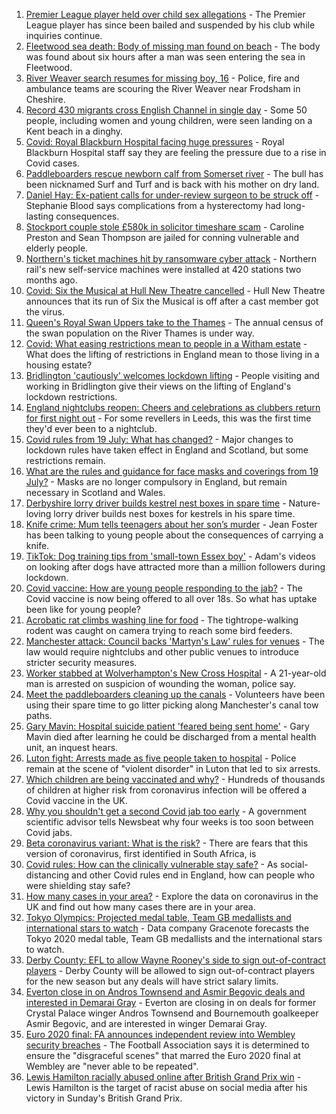1. [Premier League player held over child sex allegations](https://www.bbc.co.uk/news/uk-england-57899127) - The Premier League player has since been bailed and suspended by his club while inquiries continue.
2. [Fleetwood sea death: Body of missing man found on beach](https://www.bbc.co.uk/news/uk-england-lancashire-57901973) - The body was found about six hours after a man was seen entering the sea in Fleetwood.
3. [River Weaver search resumes for missing boy, 16](https://www.bbc.co.uk/news/uk-england-merseyside-57900068) - Police, fire and ambulance teams are scouring the River Weaver near Frodsham in Cheshire.
4. [Record 430 migrants cross English Channel in single day](https://www.bbc.co.uk/news/uk-57897601) - Some 50 people, including women and young children, were seen landing on a Kent beach in a dinghy.
5. [Covid: Royal Blackburn Hospital facing huge pressures](https://www.bbc.co.uk/news/uk-england-lancashire-57900021) - Royal Blackburn Hospital staff say they are feeling the pressure due to a rise in Covid cases.
6. [Paddleboarders rescue newborn calf from Somerset river](https://www.bbc.co.uk/news/uk-england-somerset-57900708) - The bull has been nicknamed Surf and Turf and is back with his mother on dry land.
7. [Daniel Hay: Ex-patient calls for under-review surgeon to be struck off](https://www.bbc.co.uk/news/uk-england-derbyshire-57900739) - Stephanie Blood says complications from a hysterectomy had long-lasting consequences.
8. [Stockport couple stole £580k in solicitor timeshare scam](https://www.bbc.co.uk/news/uk-england-manchester-57900063) - Caroline Preston and Sean Thompson are jailed for conning vulnerable and elderly people.
9. [Northern's ticket machines hit by ransomware cyber attack](https://www.bbc.co.uk/news/uk-england-57892711) - Northern rail's new self-service machines were installed at 420 stations two months ago.
10. [Covid: Six the Musical at Hull New Theatre cancelled](https://www.bbc.co.uk/news/uk-england-humber-57900778) - Hull New Theatre announces that its run of Six the Musical is off after a cast member got the virus.
11. [Queen's Royal Swan Uppers take to the Thames](https://www.bbc.co.uk/news/uk-england-berkshire-57898625) - The annual census of the swan population on the River Thames is under way.
12. [Covid: What easing restrictions mean to people in a Witham estate](https://www.bbc.co.uk/news/uk-england-essex-57861593) - What does the lifting of restrictions in England mean to those living in a housing estate?
13. [Bridlington 'cautiously' welcomes lockdown lifting](https://www.bbc.co.uk/news/uk-england-humber-57893185) - People visiting and working in Bridlington give their views on the lifting of England's lockdown restrictions.
14. [England nightclubs reopen: Cheers and celebrations as clubbers return for first night out](https://www.bbc.co.uk/news/uk-57869258) - For some revellers in Leeds, this was the first time they'd ever been to a nightclub.
15. [Covid rules from 19 July: What has changed?](https://www.bbc.co.uk/news/explainers-52530518) - Major changes to lockdown rules have taken effect in England and Scotland, but some restrictions remain.
16. [What are the rules and guidance for face masks and coverings from 19 July?](https://www.bbc.co.uk/news/health-51205344) - Masks are no longer compulsory in England, but remain necessary in Scotland and Wales.
17. [Derbyshire lorry driver builds kestrel nest boxes in spare time](https://www.bbc.co.uk/news/uk-england-derbyshire-57824187) - Nature-loving lorry driver builds nest boxes for kestrels in his spare time.
18. [Knife crime: Mum tells teenagers about her son’s murder](https://www.bbc.co.uk/news/uk-england-london-57863749) - Jean Foster has been talking to young people about the consequences of carrying a knife.
19. [TikTok: Dog training tips from 'small-town Essex boy'](https://www.bbc.co.uk/news/uk-england-essex-57841659) - Adam's videos on looking after dogs have attracted more than a million followers during lockdown.
20. [Covid vaccine: How are young people responding to the jab?](https://www.bbc.co.uk/news/uk-england-london-57845115) - The Covid vaccine is now being offered to all over 18s. So what has uptake been like for young people?
21. [Acrobatic rat climbs washing line for food](https://www.bbc.co.uk/news/uk-england-norfolk-57826515) - The tightrope-walking rodent was caught on camera trying to reach some bird feeders.
22. [Manchester attack: Council backs 'Martyn's Law' rules for venues](https://www.bbc.co.uk/news/uk-england-manchester-57887578) - The law would require nightclubs and other public venues to introduce stricter security measures.
23. [Worker stabbed at Wolverhampton's New Cross Hospital](https://www.bbc.co.uk/news/uk-england-birmingham-57903959) - A 21-year-old man is arrested on suspicion of wounding the woman, police say.
24. [Meet the paddleboarders cleaning up the canals](https://www.bbc.co.uk/news/uk-england-manchester-57902379) - Volunteers have been using their spare time to go litter picking along Manchester's canal tow paths.
25. [Gary Mavin: Hospital suicide patient 'feared being sent home'](https://www.bbc.co.uk/news/uk-england-nottinghamshire-57893076) - Gary Mavin died after learning he could be discharged from a mental health unit, an inquest hears.
26. [Luton fight: Arrests made as five people taken to hospital](https://www.bbc.co.uk/news/uk-england-beds-bucks-herts-57900900) - Police remain at the scene of "violent disorder" in Luton that led to six arrests.
27. [Which children are being vaccinated and why?](https://www.bbc.co.uk/news/health-57888429) - Hundreds of thousands of children at higher risk from coronavirus infection will be offered a Covid vaccine in the UK.
28. [Why you shouldn't get a second Covid jab too early](https://www.bbc.co.uk/news/newsbeat-57682233) - A government scientific advisor tells Newsbeat why four weeks is too soon between Covid jabs.
29. [Beta coronavirus variant: What is the risk?](https://www.bbc.co.uk/news/health-55534727) - There are fears that this version of coronavirus, first identified in South Africa, is
30. [Covid rules: How can the clinically vulnerable stay safe?](https://www.bbc.co.uk/news/health-51997151) - As social-distancing and other Covid rules end in England, how can people who were shielding stay safe?
31. [How many cases in your area?](https://www.bbc.co.uk/news/uk-51768274) - Explore the data on coronavirus in the UK and find out how many cases there are in your area.
32. [Tokyo Olympics: Projected medal table, Team GB medallists and international stars to watch](https://www.bbc.co.uk/sport/olympics/57888185) - Data company Gracenote forecasts the Tokyo 2020 medal table, Team GB medallists and the international stars to watch.
33. [Derby County: EFL to allow Wayne Rooney's side to sign out-of-contract players](https://www.bbc.co.uk/sport/football/57902385) - Derby County will be allowed to sign out-of-contract players for the new season but any deals will have strict salary limits.
34. [Everton close in on Andros Townsend and Asmir Begovic deals and interested in Demarai Gray](https://www.bbc.co.uk/sport/football/57887115) - Everton are closing in on deals for former Crystal Palace winger Andros Townsend and Bournemouth goalkeeper Asmir Begovic, and are interested in winger Demarai Gray.
35. [Euro 2020 final: FA announces independent review into Wembley security breaches](https://www.bbc.co.uk/sport/football/57888959) - The Football Association says it is determined to ensure the "disgraceful scenes" that marred the Euro 2020 final at Wembley are "never able to be repeated".
36. [Lewis Hamilton racially abused online after British Grand Prix win](https://www.bbc.co.uk/sport/formula1/57885011) - Lewis Hamilton is the target of racist abuse on social media after his victory in Sunday's British Grand Prix.
